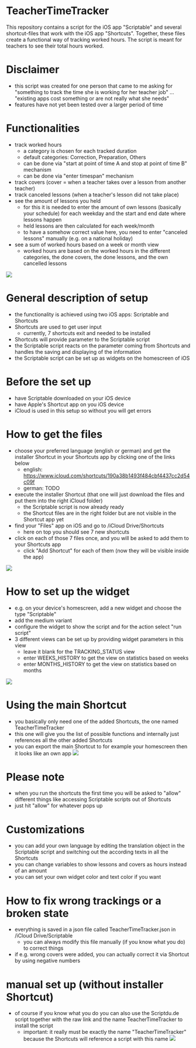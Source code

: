 # TeacherTimeTracker
This repository contains a script for the iOS app "Scriptable" and several shortcut-files that work with the iOS app "Shortcuts".
Together, these files create a functional way of tracking worked hours. 
The script is meant for teachers to see their total hours worked.

# Disclaimer
- this script was created for one person that came to me asking for "something to track the time she is working for her teacher job" ... "existing apps cost something or are not really what she needs"
- features have not yet been tested over a larger period of time

# Functionalities
- track worked hours
  - a category is chosen for each tracked duration
  - default categories: Correction, Preparation, Others
  - can be done via "start at point of time A and stop at point of time B" mechanism
  - can be done via "enter timespan" mechanism
- track covers (cover = when a teacher takes over a lesson from another teacher)
- track canceled lessons (when a teacher's lesson did not take place)
- see the amount of lessons you held
  - for this it is needed to enter the amount of own lessons (basically your schedule) for each weekday and the start and end date where lessons happen
  - held lessons are then calculated for each week/month
  - to have a somehow correct value here, you need to enter "canceled lessons" manually (e.g. on a national holiday)
- see a sum of worked hours based on a week or month view
  - worked hours are based on the worked hours in the different categories, the done covers, the done lessons, and the own cancelled lessons

![](assets/views.jpg)

# General description of setup
- the functionality is achieved using two iOS apps: Scriptable and Shortcuts
- Shortcuts are used to get user input
  - currently, 7 shortcuts exit and needed to be installed
- Shortcuts will provide parameter to the Scriptable script
- the Scriptable script reacts on the parameter coming from Shortcuts and handles the saving and displaying of the information
- the Scriptable script can be set up as widgets on the homescreen of iOS


# Before the set up
- have Scriptable downloaded on your iOS device
- have Apple's Shortcut app on you iOS device
- iCloud is used in this setup so without you will get errors

# How to get the files
- choose your preferred language (english or german) and get the installer Shortcut in your Shortcuts app by clicking one of the links below
  - english: https://www.icloud.com/shortcuts/190a38b1493f484cbf4437cc2d54c09f
  - german: TODO
- execute the installer Shortcut (that one will just download the files and put them into the right iCloud folder)
  - the Scriptable script is now already ready
  - the Shortcut files are in the right folder but are not visible in the Shortcut app yet
- find your "Files" app on iOS and go to /iCloud Drive/Shortcuts
  - here on top you should see 7 new shortcuts
- click on each of those 7 files once, and you will be asked to add them to your Shortcuts app
  - click "Add Shortcut" for each of them (now they will be visible inside the app)

![](assets/shortcutSetup.jpg)

# How to set up the widget
- e.g. on your device's homescreen, add a new widget and choose the type "Scriptable"
- add the medium variant
- configure the widget to show the script and for the action select "run script"
- 3 different views can be set up by providing widget parameters in this view
  - leave it blank for the TRACKING_STATUS view
  - enter WEEKS_HISTORY to get the view on statistics based on weeks
  - enter MONTHS_HISTORY to get the view on statistics based on months

![](assets/widgetSetup.jpg)

# Using the main Shortcut
- you basically only need one of the added Shortcuts, the one named TeacherTimeTracker
- this one will give you the list of possible functions and internally just references all the other added Shortcuts
- you can export the main Shortcut to for example your homescreen then it looks like an own app
![](assets/shortcuts.jpg)

# Please note
- when you run the shortcuts the first time you will be asked to "allow" different things like accessing Scriptable scripts out of Shortcuts
- just hit "allow" for whatever pops up

# Customizations
- you can add your own language by editing the translation object in the Scriptable script and switching out the according texts in all the Shortcuts
- you can change variables to show lessons and covers as hours instead of an amount
- you can set your own widget color and text color if you want

# How to fix wrong trackings or a broken state
- everything is saved in a json file called TeacherTimeTracker.json in /iCloud Drive/Scriptable
  - you can always modify this file manually (if you know what you do) to correct things
- if e.g. wrong covers were added, you can actually correct it via Shortcut by using negative numbers

# manual set up (without installer Shortcut)
- of course if you know what you do you can also use the Scriptdu.de script together with the raw link and the name TeacherTimeTracker to install the script
  - important: it really must be exactly the name "TeacherTimeTracker" because the Shortcuts will reference a script with this name
![](assets/scriptdude.jpg)


